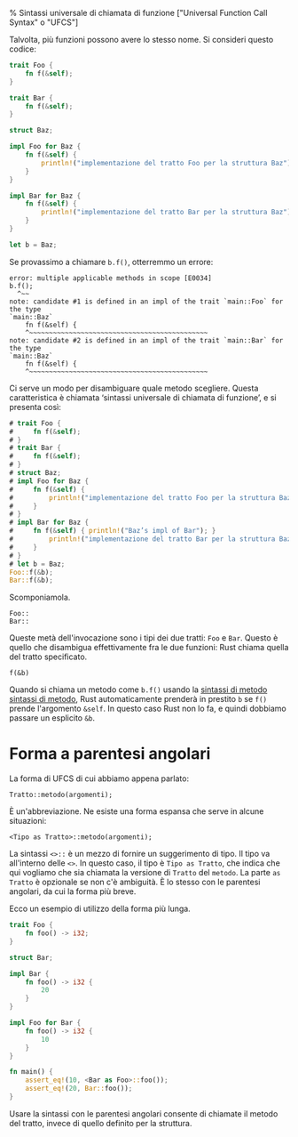 % Sintassi universale di chiamata di funzione ["Universal Function Call Syntax" o "UFCS"]

Talvolta, più funzioni possono avere lo stesso nome. Si consideri
questo codice:

```rust
trait Foo {
    fn f(&self);
}

trait Bar {
    fn f(&self);
}

struct Baz;

impl Foo for Baz {
    fn f(&self) {
        println!("implementazione del tratto Foo per la struttura Baz");
    }
}

impl Bar for Baz {
    fn f(&self) {
        println!("implementazione del tratto Bar per la struttura Baz");
    }
}

let b = Baz;
```

Se provassimo a chiamare `b.f()`, otterremmo un errore:

```text
error: multiple applicable methods in scope [E0034]
b.f();
  ^~~
note: candidate #1 is defined in an impl of the trait `main::Foo` for the type
`main::Baz`
    fn f(&self) {
    ^~~~~~~~~~~~~~~~~~~~~~~~~~~~~~~~~~~~~~~~~~~~~~
note: candidate #2 is defined in an impl of the trait `main::Bar` for the type
`main::Baz`
    fn f(&self) {
    ^~~~~~~~~~~~~~~~~~~~~~~~~~~~~~~~~~~~~~~~~~~~~~

```

Ci serve un modo per disambiguare quale metodo scegliere. Questa caratteristica
è chiamata ‘sintassi universale di chiamata di funzione’, e si presenta così:

```rust
# trait Foo {
#     fn f(&self);
# }
# trait Bar {
#     fn f(&self);
# }
# struct Baz;
# impl Foo for Baz {
#     fn f(&self) {
#         println!("implementazione del tratto Foo per la struttura Baz");
#     }
# }
# impl Bar for Baz {
#     fn f(&self) { println!("Baz’s impl of Bar"); }
#         println!("implementazione del tratto Bar per la struttura Baz");
#     }
# }
# let b = Baz;
Foo::f(&b);
Bar::f(&b);
```

Scomponiamola.

```rust,ignore
Foo::
Bar::
```

Queste metà dell'invocazione sono i tipi dei due tratti: `Foo` e `Bar`.
Questo è quello che disambigua effettivamente fra le due funzioni: Rust chiama
quella del tratto specificato.

```rust,ignore
f(&b)
```

Quando si chiama un metodo come `b.f()` usando la [sintassi di metodo]
[sintassi di metodo], Rust automaticamente prenderà in prestito `b` se `f()`
prende l'argomento `&self`. In questo caso Rust non lo fa, e quindi
dobbiamo passare un esplicito `&b`.

[sintassi di metodo]: method-syntax.html

# Forma a parentesi angolari

La forma di UFCS di cui abbiamo appena parlato:

```rust,ignore
Tratto::metodo(argomenti);
```

È un'abbreviazione. Ne esiste una forma espansa che serve in alcune situazioni:

```rust,ignore
<Tipo as Tratto>::metodo(argomenti);
```

La sintassi `<>::` è un mezzo di fornire un suggerimento di tipo. Il tipo va
all'interno delle `<>`. In questo caso, il tipo è `Tipo as Tratto`, che
indica che qui vogliamo che sia chiamata la versione di `Tratto` del `metodo`.
La parte `as Tratto` è opzionale se non c'è ambiguità. È lo stesso con
le parentesi angolari, da cui la forma più breve.

Ecco un esempio di utilizzo della forma più lunga.

```rust
trait Foo {
    fn foo() -> i32;
}

struct Bar;

impl Bar {
    fn foo() -> i32 {
        20
    }
}

impl Foo for Bar {
    fn foo() -> i32 {
        10
    }
}

fn main() {
    assert_eq!(10, <Bar as Foo>::foo());
    assert_eq!(20, Bar::foo());
}
```

Usare la sintassi con le parentesi angolari consente di chiamate il metodo
del tratto, invece di quello definito per la struttura.
